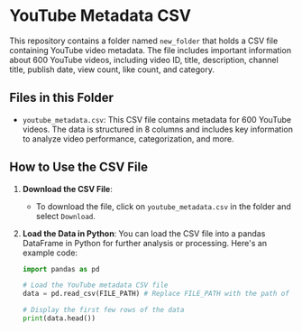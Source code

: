 # YouTube Metadata CSV

This repository contains a folder named `new_folder` that holds a CSV file containing YouTube video metadata. The file includes important information about 600 YouTube videos, including video ID, title, description, channel title, publish date, view count, like count, and category.

## Files in this Folder

- `youtube_metadata.csv`: This CSV file contains metadata for 600 YouTube videos. The data is structured in 8 columns and includes key information to analyze video performance, categorization, and more.

## How to Use the CSV File

1. **Download the CSV File**:
   - To download the file, click on `youtube_metadata.csv` in the folder and select `Download`.

2. **Load the Data in Python**:
   You can load the CSV file into a pandas DataFrame in Python for further analysis or processing. Here's an example code:

   ```python
   import pandas as pd
   
   # Load the YouTube metadata CSV file
   data = pd.read_csv(FILE_PATH) # Replace FILE_PATH with the path of the file (depending on where you are storing it)
   
   # Display the first few rows of the data
   print(data.head())
